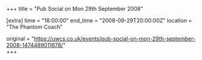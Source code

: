 +++
title = "Pub Social on Mon 29th September 2008"

[extra]
time = "18:00:00"
end_time = "2008-09-29T20:00:00Z"
location = "The Phantom Coach"

original = "https://uwcs.co.uk/events/pub-social-on-mon-29th-september-2008-1474489011678/"    
+++



